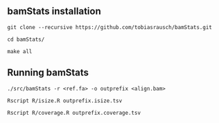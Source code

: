 bamStats installation
---------------------

`git clone --recursive https://github.com/tobiasrausch/bamStats.git`

`cd bamStats/`

`make all`

Running bamStats
------------------

`./src/bamStats -r <ref.fa> -o outprefix <align.bam>`

`Rscript R/isize.R outprefix.isize.tsv`

`Rscript R/coverage.R outprefix.coverage.tsv`
	


